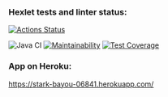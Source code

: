 ### Hexlet tests and linter status:
[![Actions Status](https://github.com/SergeiYakimovich/java-project-72/workflows/hexlet-check/badge.svg)](https://github.com/SergeiYakimovich/java-project-72/actions)

![Java CI](https://github.com/SergeiYakimovich/java-project-72/workflows/Java%20CI/badge.svg)
[![Maintainability](https://api.codeclimate.com/v1/badges/f3ee4e3c13694206eb0b/maintainability)](https://codeclimate.com/github/SergeiYakimovich/java-project-72/maintainability)
[![Test Coverage](https://api.codeclimate.com/v1/badges/f3ee4e3c13694206eb0b/test_coverage)](https://codeclimate.com/github/SergeiYakimovich/java-project-72/test_coverage)

### App on Heroku:
https://stark-bayou-06841.herokuapp.com/
